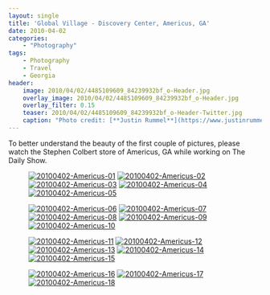 ```yaml
---
layout: single
title: 'Global Village - Discovery Center, Americus, GA'
date: 2010-04-02
categories:
    - "Photography"
tags:
    - Photography
    - Travel
    - Georgia
header:
    image: 2010/04/02/4485109609_84239932bf_o-Header.jpg
    overlay_image: 2010/04/02/4485109609_84239932bf_o-Header.jpg
    overlay_filter: 0.15
    teaser: 2010/04/02/4485109609_84239932bf_o-Header-Twitter.jpg 		# Shrink image to 575 width
    caption: "Photo credit: [**Justin Rummel**](https://www.justinrummel.com)"
---
```

To better understand the beauty of the first couple of pictures, please watch the Stephen Colbert store of Americus, GA while working on The Daily Show.

<figure class="fifth">
<a href="https://www.flickr.com/photos/justinrummel/4485109609/"><img src="https://farm5.static.flickr.com/4027/4485109609_b53b05bb73_q.jpg" title="20100402-Americus-01" /></a>
<a href="https://www.flickr.com/photos/justinrummel/4485109217/"><img src="https://farm5.static.flickr.com/4040/4485109217_5fd212d93d_q.jpg" title="20100402-Americus-02" /></a>
<a href="https://www.flickr.com/photos/justinrummel/4485108775/"><img src="https://farm3.static.flickr.com/2802/4485108775_520b9bc9e7_q.jpg" title="20100402-Americus-03" /></a>
<a href="https://www.flickr.com/photos/justinrummel/4485759316/"><img src="https://farm5.static.flickr.com/4009/4485759316_0be5ffca80_q.jpg" title="20100402-Americus-04" /></a>
<a href="https://www.flickr.com/photos/justinrummel/4485108079/"><img src="https://farm3.static.flickr.com/2804/4485108079_38c78da96f_q.jpg" title="20100402-Americus-05" /></a>
</figure>
<figure class="fifth">
<a href="https://www.flickr.com/photos/justinrummel/4485758574/"><img src="https://farm3.static.flickr.com/2686/4485758574_9f2a102f9d_q.jpg" title="20100402-Americus-06" /></a>
<a href="https://www.flickr.com/photos/justinrummel/4485107313/"><img src="https://farm5.static.flickr.com/4018/4485107313_92db185d83_q.jpg" title="20100402-Americus-07" /></a>
<a href="https://www.flickr.com/photos/justinrummel/4485106903/"><img src="https://farm5.static.flickr.com/4010/4485106903_946a38e53e_q.jpg" title="20100402-Americus-08" /></a>
<a href="https://www.flickr.com/photos/justinrummel/4485106561/"><img src="https://farm3.static.flickr.com/2782/4485106561_fc641f9ea3_q.jpg" title="20100402-Americus-09" /></a>
<a href="https://www.flickr.com/photos/justinrummel/4485757138/"><img src="https://farm5.static.flickr.com/4043/4485757138_2fb173a465_q.jpg" title="20100402-Americus-10" /></a>
</figure>
<figure class="fifth">
<a href="https://www.flickr.com/photos/justinrummel/4485106009/"><img src="https://farm3.static.flickr.com/2741/4485106009_2601345642_q.jpg" title="20100402-Americus-11" /></a>
<a href="https://www.flickr.com/photos/justinrummel/4485105621/"><img src="https://farm5.static.flickr.com/4019/4485105621_1056e5e061_q.jpg" title="20100402-Americus-12" /></a>
<a href="https://www.flickr.com/photos/justinrummel/4485755942/"><img src="https://farm3.static.flickr.com/2702/4485755942_15ca26e6c9_q.jpg" title="20100402-Americus-13" /></a>
<a href="https://www.flickr.com/photos/justinrummel/4485104833/"><img src="https://farm5.static.flickr.com/4030/4485104833_d7a75d4930_q.jpg" title="20100402-Americus-14" /></a>
<a href="https://www.flickr.com/photos/justinrummel/4485104509/"><img src="https://farm5.static.flickr.com/4042/4485104509_c7dcbc3e95_q.jpg" title="20100402-Americus-15" /></a>
</figure>
<figure class="fifth">
<a href="https://www.flickr.com/photos/justinrummel/4485104241/"><img src="https://farm3.static.flickr.com/2720/4485104241_4ea38a0d8a_q.jpg" title="20100402-Americus-16" /></a>
<a href="https://www.flickr.com/photos/justinrummel/4485103955/"><img src="https://farm3.static.flickr.com/2699/4485103955_9825aac379_q.jpg" title="20100402-Americus-17" /></a>
<a href="https://www.flickr.com/photos/justinrummel/4485103665/"><img src="https://farm5.static.flickr.com/4047/4485103665_c56792b094_q.jpg" title="20100402-Americus-18" /></a>
</figure>